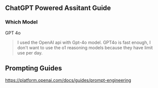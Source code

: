 ## ChatGPT Powered Assitant Guide

### Which Model

GPT 4o

> I used the OpenAI api with Gpt-4o model.  GPT4o is fast enough, I don't want to use the o1 reasoning models because they have limit use per day.

## Prompting Guides

https://platform.openai.com/docs/guides/prompt-engineering
